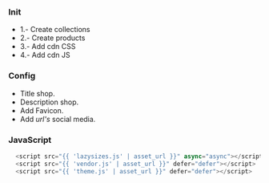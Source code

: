 ### Init
* 1.- Create collections
* 2.- Create products
* 3.- Add cdn CSS
* 4.- Add cdn JS

### Config
- Title shop.
- Description shop.
- Add Favicon.
- Add _url's_ social media.

### JavaScript
```javascript
  <script src="{{ 'lazysizes.js' | asset_url }}" async="async"></script>
  <script src="{{ 'vendor.js' | asset_url }}" defer="defer"></script>
  <script src="{{ 'theme.js' | asset_url }}" defer="defer"></script>
```
